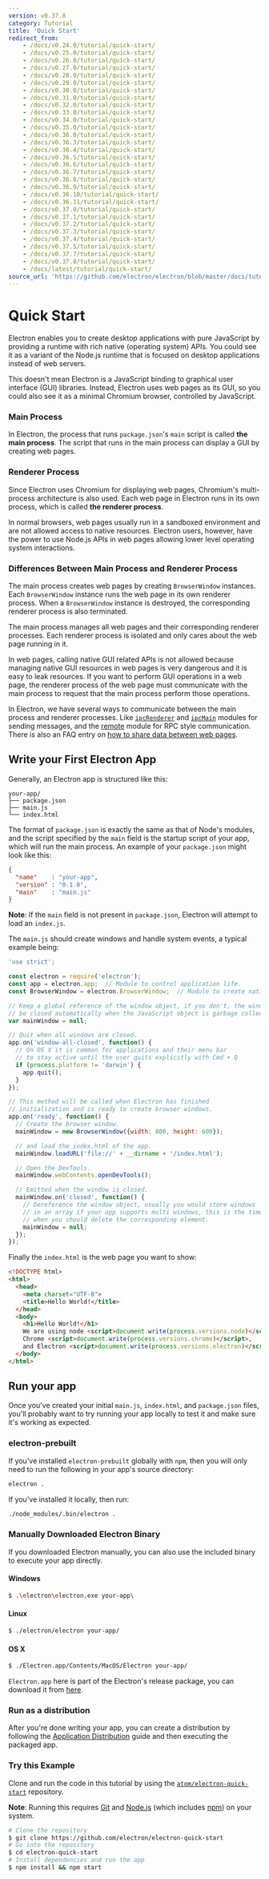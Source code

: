 ```yaml
---
version: v0.37.8
category: Tutorial
title: 'Quick Start'
redirect_from:
    - /docs/v0.24.0/tutorial/quick-start/
    - /docs/v0.25.0/tutorial/quick-start/
    - /docs/v0.26.0/tutorial/quick-start/
    - /docs/v0.27.0/tutorial/quick-start/
    - /docs/v0.28.0/tutorial/quick-start/
    - /docs/v0.29.0/tutorial/quick-start/
    - /docs/v0.30.0/tutorial/quick-start/
    - /docs/v0.31.0/tutorial/quick-start/
    - /docs/v0.32.0/tutorial/quick-start/
    - /docs/v0.33.0/tutorial/quick-start/
    - /docs/v0.34.0/tutorial/quick-start/
    - /docs/v0.35.0/tutorial/quick-start/
    - /docs/v0.36.0/tutorial/quick-start/
    - /docs/v0.36.3/tutorial/quick-start/
    - /docs/v0.36.4/tutorial/quick-start/
    - /docs/v0.36.5/tutorial/quick-start/
    - /docs/v0.36.6/tutorial/quick-start/
    - /docs/v0.36.7/tutorial/quick-start/
    - /docs/v0.36.8/tutorial/quick-start/
    - /docs/v0.36.9/tutorial/quick-start/
    - /docs/v0.36.10/tutorial/quick-start/
    - /docs/v0.36.11/tutorial/quick-start/
    - /docs/v0.37.0/tutorial/quick-start/
    - /docs/v0.37.1/tutorial/quick-start/
    - /docs/v0.37.2/tutorial/quick-start/
    - /docs/v0.37.3/tutorial/quick-start/
    - /docs/v0.37.4/tutorial/quick-start/
    - /docs/v0.37.5/tutorial/quick-start/
    - /docs/v0.37.7/tutorial/quick-start/
    - /docs/v0.37.8/tutorial/quick-start/
    - /docs/latest/tutorial/quick-start/
source_url: 'https://github.com/electron/electron/blob/master/docs/tutorial/quick-start.md'
---
```


# Quick Start

Electron enables you to create desktop applications with pure JavaScript by
providing a runtime with rich native (operating system) APIs. You could see it
as a variant of the Node.js runtime that is focused on desktop applications
instead of web servers.

This doesn't mean Electron is a JavaScript binding to graphical user interface
(GUI) libraries. Instead, Electron uses web pages as its GUI, so you could also
see it as a minimal Chromium browser, controlled by JavaScript.

### Main Process

In Electron, the process that runs `package.json`'s `main` script is called
__the main process__. The script that runs in the main process can display a GUI
by creating web pages.

### Renderer Process

Since Electron uses Chromium for displaying web pages, Chromium's
multi-process architecture is also used. Each web page in Electron runs in
its own process, which is called __the renderer process__.

In normal browsers, web pages usually run in a sandboxed environment and are not
allowed access to native resources. Electron users, however, have the power to
use Node.js APIs in web pages allowing lower level operating system
interactions.

### Differences Between Main Process and Renderer Process

The main process creates web pages by creating `BrowserWindow` instances. Each
`BrowserWindow` instance runs the web page in its own renderer process. When a
`BrowserWindow` instance is destroyed, the corresponding renderer process
is also terminated.

The main process manages all web pages and their corresponding renderer
processes. Each renderer process is isolated and only cares about the web page
running in it.

In web pages, calling native GUI related APIs is not allowed because managing
native GUI resources in web pages is very dangerous and it is easy to leak
resources. If you want to perform GUI operations in a web page, the renderer
process of the web page must communicate with the main process to request that
the main process perform those operations.

In Electron, we have several ways to communicate between the main process and
renderer processes. Like [`ipcRenderer`](http://electron.atom.io/docs/v0.37.8/api/ipc-renderer) and
[`ipcMain`](http://electron.atom.io/docs/v0.37.8/api/ipc-main) modules for sending messages, and the
[remote](http://electron.atom.io/docs/v0.37.8/api/remote) module for RPC style communication. There is also
an FAQ entry on [how to share data between web pages][share-data].

## Write your First Electron App

Generally, an Electron app is structured like this:

```text
your-app/
├── package.json
├── main.js
└── index.html
```

The format of `package.json` is exactly the same as that of Node's modules, and
the script specified by the `main` field is the startup script of your app,
which will run the main process. An example of your `package.json` might look
like this:

```json
{
  "name"    : "your-app",
  "version" : "0.1.0",
  "main"    : "main.js"
}
```

__Note__: If the `main` field is not present in `package.json`, Electron will
attempt to load an `index.js`.

The `main.js` should create windows and handle system events, a typical
example being:

```javascript
'use strict';

const electron = require('electron');
const app = electron.app;  // Module to control application life.
const BrowserWindow = electron.BrowserWindow;  // Module to create native browser window.

// Keep a global reference of the window object, if you don't, the window will
// be closed automatically when the JavaScript object is garbage collected.
var mainWindow = null;

// Quit when all windows are closed.
app.on('window-all-closed', function() {
  // On OS X it is common for applications and their menu bar
  // to stay active until the user quits explicitly with Cmd + Q
  if (process.platform != 'darwin') {
    app.quit();
  }
});

// This method will be called when Electron has finished
// initialization and is ready to create browser windows.
app.on('ready', function() {
  // Create the browser window.
  mainWindow = new BrowserWindow({width: 800, height: 600});

  // and load the index.html of the app.
  mainWindow.loadURL('file://' + __dirname + '/index.html');

  // Open the DevTools.
  mainWindow.webContents.openDevTools();

  // Emitted when the window is closed.
  mainWindow.on('closed', function() {
    // Dereference the window object, usually you would store windows
    // in an array if your app supports multi windows, this is the time
    // when you should delete the corresponding element.
    mainWindow = null;
  });
});
```

Finally the `index.html` is the web page you want to show:

```html
<!DOCTYPE html>
<html>
  <head>
    <meta charset="UTF-8">
    <title>Hello World!</title>
  </head>
  <body>
    <h1>Hello World!</h1>
    We are using node <script>document.write(process.versions.node)</script>,
    Chrome <script>document.write(process.versions.chrome)</script>,
    and Electron <script>document.write(process.versions.electron)</script>.
  </body>
</html>
```

## Run your app

Once you've created your initial `main.js`, `index.html`, and `package.json` files,
you'll probably want to try running your app locally to test it and make sure it's
working as expected.

### electron-prebuilt

If you've installed `electron-prebuilt` globally with `npm`, then you will only
need to run the following in your app's source directory:

```bash
electron .
```

If you've installed it locally, then run:

```bash
./node_modules/.bin/electron .
```

### Manually Downloaded Electron Binary

If you downloaded Electron manually, you can also use the included
binary to execute your app directly.

#### Windows

```bash
$ .\electron\electron.exe your-app\
```

#### Linux

```bash
$ ./electron/electron your-app/
```

#### OS X

```bash
$ ./Electron.app/Contents/MacOS/Electron your-app/
```

`Electron.app` here is part of the Electron's release package, you can download
it from [here](https://github.com/electron/electron/releases).

### Run as a distribution

After you're done writing your app, you can create a distribution by
following the [Application Distribution](http://electron.atom.io/docs/v0.37.8/tutorial/application-distribution) guide
and then executing the packaged app.

### Try this Example

Clone and run the code in this tutorial by using the [`atom/electron-quick-start`](https://github.com/electron/electron-quick-start)
repository.

**Note**: Running this requires [Git](https://git-scm.com) and [Node.js](https://nodejs.org/en/download/) (which includes [npm](https://npmjs.org)) on your system.

```bash
# Clone the repository
$ git clone https://github.com/electron/electron-quick-start
# Go into the repository
$ cd electron-quick-start
# Install dependencies and run the app
$ npm install && npm start
```

[share-data]: http://electron.atom.io/docs/v0.37.8/faq/electron-faq#how-to-share-data-between-web-pages
